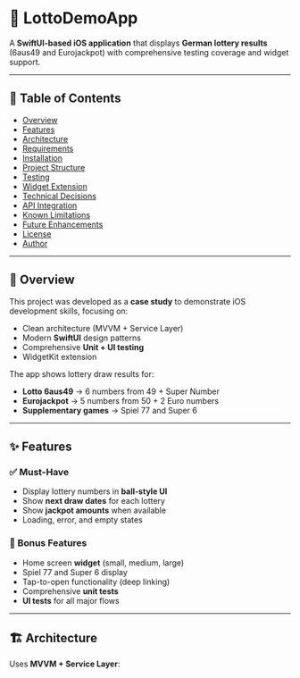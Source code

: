 # 🎰 LottoDemoApp

A **SwiftUI-based iOS application** that displays **German lottery results** (6aus49 and Eurojackpot) with comprehensive testing coverage and widget support.  

---

## 📖 Table of Contents
- [Overview](#overview)
- [Features](#features)
- [Architecture](#architecture)
- [Requirements](#requirements)
- [Installation](#installation)
- [Project Structure](#project-structure)
- [Testing](#testing)
- [Widget Extension](#widget-extension)
- [Technical Decisions](#technical-decisions)
- [API Integration](#api-integration)
- [Known Limitations](#known-limitations)
- [Future Enhancements](#future-enhancements)
- [License](#license)
- [Author](#author)

---

## 📝 Overview
This project was developed as a **case study** to demonstrate iOS development skills, focusing on:
- Clean architecture (MVVM + Service Layer)  
- Modern **SwiftUI** design patterns  
- Comprehensive **Unit + UI testing**  
- WidgetKit extension  

The app shows lottery draw results for:  
- **Lotto 6aus49** → 6 numbers from 49 + Super Number  
- **Eurojackpot** → 5 numbers from 50 + 2 Euro numbers  
- **Supplementary games** → Spiel 77 and Super 6  

---

## ✨ Features

### ✅ Must-Have
- Display lottery numbers in **ball-style UI**  
- Show **next draw dates** for each lottery  
- Show **jackpot amounts** when available  
- Loading, error, and empty states  

### 🎁 Bonus Features
- Home screen **widget** (small, medium, large)  
- Spiel 77 and Super 6 display  
- Tap-to-open functionality (deep linking)  
- Comprehensive **unit tests**  
- **UI tests** for all major flows  

---

## 🏗️ Architecture
Uses **MVVM + Service Layer**:

